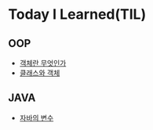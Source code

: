 # Today I Learned(TIL)

## OOP
+ [객체란 무엇인가](https://github.com/hoonpark7442/TIL/blob/main/OOP/class_and_object.md)
+ [클래스와 객체](https://github.com/hoonpark7442/TIL/blob/main/OOP/what_is_object.md)

## JAVA
+ [자바의 변수](https://github.com/hoonpark7442/TIL/blob/main/java/java_variables.md)